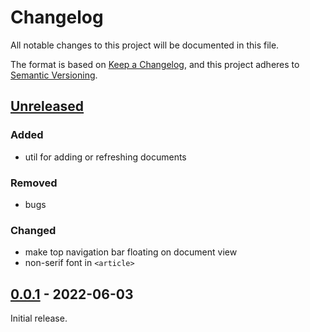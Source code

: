 # Changelog
All notable changes to this project will be documented in this file.

The format is based on [Keep a Changelog](https://keepachangelog.com/en/1.0.0/),
and this project adheres to [Semantic Versioning](https://semver.org/spec/v2.0.0.html).

## [Unreleased]

### Added
* util for adding or refreshing documents

### Removed
* bugs

### Changed
* make top navigation bar floating on document view
* non-serif font in `<article>`
    
## [0.0.1] - 2022-06-03

Initial release.

[Unreleased]: https://github.com/fmatter/clld-document-plugin/compare/0.0.1...HEAD
[0.0.1]: https://github.com/fmatter/clld-document-plugin/releases/tag/0.0.1
